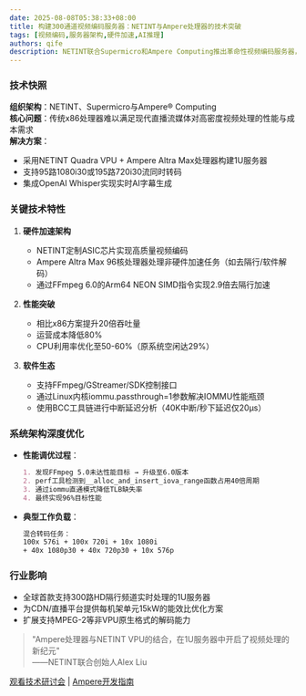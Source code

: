 ```yaml
---
date: 2025-08-08T05:38:33+08:00
title: 构建300通道视频编码服务器：NETINT与Ampere处理器的技术突破
tags: [视频编码,服务器架构,硬件加速,AI推理]
authors: qife
description: NETINT联合Supermicro和Ampere Computing推出革命性视频编码服务器，采用Quadra VPU与Ampere Altra Max处理器，实现20倍吞吐量提升与80%成本降低，支持AI实时字幕等先进功能。
---
```


### 技术快照
**组织架构**：NETINT、Supermicro与Ampere® Computing  
**核心问题**：传统x86处理器难以满足现代直播流媒体对高密度视频处理的性能与成本需求  
**解决方案**：  
- 采用NETINT Quadra VPU + Ampere Altra Max处理器构建1U服务器  
- 支持95路1080i30或195路720i30流同时转码  
- 集成OpenAI Whisper实现实时AI字幕生成  

### 关键技术特性
1. **硬件加速架构**  
   - NETINT定制ASIC芯片实现高质量视频编码  
   - Ampere Altra Max 96核处理器处理非硬件加速任务（如去隔行/软件解码）  
   - 通过FFmpeg 6.0的Arm64 NEON SIMD指令实现2.9倍去隔行加速  

2. **性能突破**  
   - 相比x86方案提升20倍吞吐量  
   - 运营成本降低80%  
   - CPU利用率优化至50-60%（原系统空闲达29%）  

3. **软件生态**  
   - 支持FFmpeg/GStreamer/SDK控制接口  
   - 通过Linux内核iommu.passthrough=1参数解决IOMMU性能瓶颈  
   - 使用BCC工具链进行中断延迟分析（40K中断/秒下延迟仅20μs）  

### 系统架构深度优化
- **性能调优过程**：  
  ```markdown
  1. 发现FFmpeg 5.0未达性能目标 → 升级至6.0版本
  2. perf工具检测到__alloc_and_insert_iova_range函数占用40倍周期
  3. 通过iommu直通模式降低TLB缺失率
  4. 最终实现96%目标性能
  ```

- **典型工作负载**：  
  ```bash
  混合转码任务：
  100x 576i + 100x 720i + 10x 1080i 
  + 40x 1080p30 + 40x 720p30 + 10x 576p
  ```

### 行业影响
- 全球首款支持300路HD隔行频道实时处理的1U服务器  
- 为CDN/直播平台提供每机架单元15kW的能效比优化方案  
- 扩展支持MPEG-2等非VPU原生格式的解码能力  

> "Ampere处理器与NETINT VPU的结合，在1U服务器中开启了视频处理的新纪元"  
> ——NETINT联合创始人Alex Liu  

[观看技术研讨会](https://youtube.com/netint) | [Ampere开发指南](https://developer.amperecomputing.com)